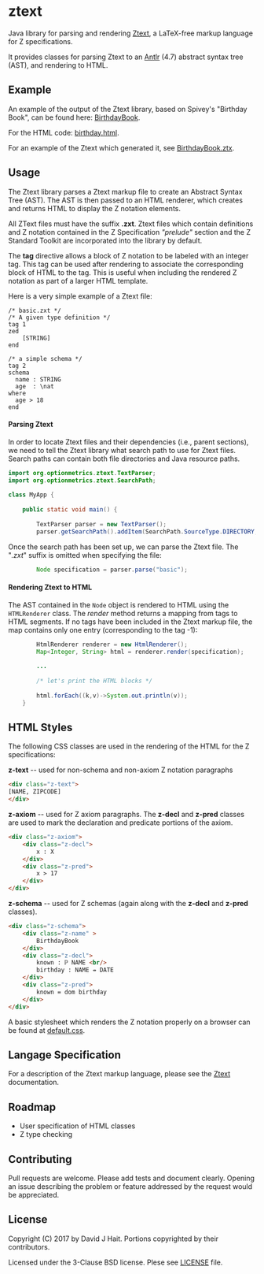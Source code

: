 # ztext
Java library for parsing and rendering [Ztext](docs/index.md), a LaTeX-free markup language for Z specifications.

It provides classes for parsing Ztext to an [Antlr](http://www.antlr.org) (4.7) abstract syntax tree (AST), and rendering to HTML.

## Example
An example of the output of the Ztext library, based on Spivey's "Birthday Book", can be found here: [BirthdayBook](https://cdn.rawgit.com/dhait/ztext/master/docs/birthday.html).

For the HTML code: [birthday.html](docs/birthday.html).

For an example of the Ztext which generated it, see [BirthdayBook.ztx](docs/birthday.md).


## Usage

The Ztext library parses a Ztext markup file to create an Abstract Syntax Tree (AST).  The AST is then passed to an HTML renderer, which creates and returns HTML to display the Z notation elements.

All ZText files must have the suffix **.zxt**.  Ztext files which contain definitions and Z notation contained in the Z Specification *"prelude"* section and the Z Standard Toolkit are incorporated into the library by default. 

The **tag** directive allows a block of Z notation to be labeled with an integer tag.  This tag can be used after rendering to associate the corresponding block of HTML to the tag.  This is useful when including the rendered Z notation as part of a larger HTML template.
 
Here is a very simple example of a Ztext file:


```Z
/* basic.zxt */
/* A given type definition */
tag 1  
zed
    [STRING]
end
  
/* a simple schema */ 
tag 2  
schema
  name : STRING
  age  : \nat
where
  age > 18
end
```

#### Parsing Ztext

In order to locate Ztext files and their dependencies (i.e., parent sections), we need to tell the Ztext library what search path to use for Ztext files.  Search paths can contain both file directories and Java resource paths.

```Java
import org.optionmetrics.ztext.TextParser;
import org.optionmetrics.ztext.SearchPath;
    
class MyApp {    
    
    public static void main() {
    
        TextParser parser = new TextParser();
        parser.getSearchPath().addItem(SearchPath.SourceType.DIRECTORY, "/path/to/my/ztx_files");
``` 

Once the search path has been set up, we can parse the Ztext file.  The "*.zxt*" suffix is omitted when specifying the file:
```Java
        Node specification = parser.parse("basic");

```

#### Rendering Ztext to HTML

The AST contained in the `Node` object is rendered to HTML using the `HTMLRenderer` class.  The *render* method returns a mapping from tags to HTML segments.  If no tags have been included in the Ztext markup file, the map contains only one entry (corresponding to the tag -1):
```Java
        HtmlRenderer renderer = new HtmlRenderer();
        Map<Integer, String> html = renderer.render(specification);
        
        ...
        
        /* let's print the HTML blocks */
        
        html.forEach((k,v)->System.out.println(v));
    }
```

## HTML Styles

The following CSS classes are used in the rendering of the HTML for the Z specifications:

**z-text** -- used for non-schema and non-axiom Z notation paragraphs
```html
<div class="z-text">
[NAME, ZIPCODE]
</div>
```
**z-axiom** -- used for Z axiom paragraphs.  The **z-decl** and **z-pred** classes are used to mark the declaration and predicate portions of the axiom.
```html
<div class="z-axiom">
    <div class="z-decl">
        x : X
    </div>
    <div class="z-pred">
        x > 17
    </div>
</div>
``` 

**z-schema** -- used for Z schemas (again along with the **z-decl** and **z-pred** classes).
```html
<div class="z-schema">
    <div class="z-name" >
        BirthdayBook
    </div>
    <div class="z-decl">
        known : ℙ NAME <br/>
        birthday : NAME ⇸ DATE
    </div>
    <div class="z-pred">
        known = dom birthday
    </div>
</div>
``` 

A basic stylesheet which renders the Z notation properly on a browser can be found at [default.css](docs/default.css).

## Langage Specification
For a description of the Ztext markup language, please see the [Ztext](docs/index.md) documentation.

## Roadmap
* User specification of HTML classes
* Z type checking

## Contributing

Pull requests are welcome. Please add tests and document clearly.  Opening an issue describing the problem or feature addressed by the request would be appreciated.

## License

Copyright (C) 2017 by David J Hait.
Portions copyrighted by their contributors.

Licensed under the 3-Clause BSD license.  Plese see [LICENSE](LICENSE) file.


